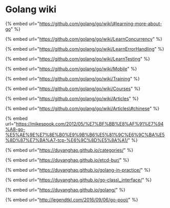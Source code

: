 # Golang wiki

{% embed url="https://github.com/golang/go/wiki\#learning-more-about-go" %}

{% embed url="https://github.com/golang/go/wiki/LearnConcurrency" %}

{% embed url="https://github.com/golang/go/wiki/LearnErrorHandling" %}

{% embed url="https://github.com/golang/go/wiki/LearnTesting" %}

{% embed url="https://github.com/golang/go/wiki/Mobile" %}

{% embed url="https://github.com/golang/go/wiki/Training" %}

{% embed url="https://github.com/golang/go/wiki/Courses" %}

{% embed url="https://github.com/golang/go/wiki/Articles" %}

{% embed url="https://github.com/golang/go/wiki/Articles\#chinese" %}

{% embed url="https://mikespook.com/2012/05/%E7%BF%BB%E8%AF%91%E7%94%A8-go-%E5%AE%9E%E7%8E%B0%E9%9B%B6%E5%81%9C%E6%9C%BA%E5%8D%87%E7%BA%A7-tcp-%E6%9C%8D%E5%8A%A1/" %}

{% embed url="https://duyanghao.github.io/categories/" %}

{% embed url="https://duyanghao.github.io/etcd-bur/" %}

{% embed url="https://duyanghao.github.io/golang-in-practice/" %}

{% embed url="https://duyanghao.github.io/go-class\_interface/" %}

{% embed url="https://duyanghao.github.io/golang/" %}



{% embed url="http://legendtkl.com/2016/09/06/go-pool/" %}



